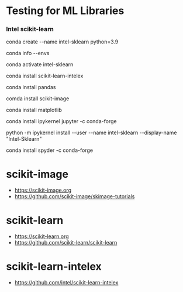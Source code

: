 # Testing for ML Libraries

### Intel scikit-learn
conda create --name intel-sklearn python=3.9

conda info --envs

conda activate intel-sklearn

conda install scikit-learn-intelex

conda install pandas

comda install scikit-image

conda install matplotlib

conda install ipykernel jupyter -c conda-forge

python -m ipykernel install --user --name intel-sklearn --display-name "Intel-Sklearn"

conda install spyder -c conda-forge

# scikit-image
- https://scikit-image.org
- https://github.com/scikit-image/skimage-tutorials

# scikit-learn
- https://scikit-learn.org
- https://github.com/scikit-learn/scikit-learn

# scikit-learn-intelex 
- https://github.com/intel/scikit-learn-intelex
